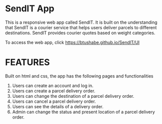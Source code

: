 
# SendIT App

This is a responsive web app called SendIT. It is built on the understanding that SendIT is a courier service that helps users deliver parcels to different destinations. SendIT provides courier quotes based on weight categories.

To access the web app, click https://btushabe.github.io/SendIT/UI

# FEATURES 

Built on html and css, the app has the following pages and functionalities

1. Users can create an account and log in.
2. Users can create a parcel delivery order.
3. Users can change the destination of a parcel delivery order.
4. Users can cancel a parcel delivery order.
5. Users can see the details of a delivery order.
6. Admin can change the status and present location of a parcel delivery order.




